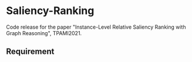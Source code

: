 # Saliency-Ranking

Code release for the paper "Instance-Level Relative Saliency Ranking with Graph Reasoning", TPAMI2021.

## Requirement
